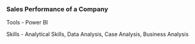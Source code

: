 ### Sales Performance of a Company
Tools - Power BI 

Skills - Analytical Skills, Data Analysis, Case Analysis, Business Analysis
